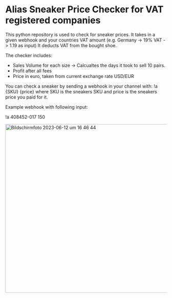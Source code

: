 # Alias Sneaker Price Checker for VAT registered companies

This python repository is used to check for sneaker prices.
It takes in a given webhook and your countries VAT amount (e.g. Germany -> 19% VAT -> 1.19 as input)
It deducts VAT from the bought shoe.

The checker includes:
- Sales Volume for each size -> Calcualtes the days it took to sell 10 pairs.
- Profit after all fees
- Price in euro, taken from current exchange rate USD/EUR

You can check a sneaker by sending a webhook in your channel with:
!a {SKU} {price}
where SKU is the sneakers SKU and price is the sneakers price you paid for it.

Example webhook with following input:

!a 408452-017 150

<img width="526" alt="Bildschirm­foto 2023-06-12 um 16 46 44" src="https://github.com/jonathanyly/aliaschecker/assets/114871601/89a76698-e400-4e68-a98a-63640a591706">

